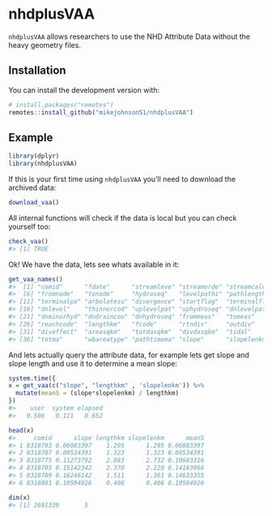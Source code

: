 
<!-- README.md is generated from README.Rmd. Please edit that file -->

# nhdplusVAA

<!-- badges: start -->

<!-- badges: end -->

`nhdplusVAA` allows researchers to use the NHD Attribute Data without
the heavy geometry files.

## Installation

You can install the development version with:

``` r
# install.packages("remotes")
remotes::install_github("mikejohnson51/nhdplusVAA")
```

## Example

``` r
library(dplyr)
library(nhdplusVAA)
```

If this is your first time using `nhdplusVAA` you’ll need to download
the archived data:

``` r
download_vaa()
```

All internal functions will check if the data is local but you can check
yourself too:

``` r
check_vaa()
#> [1] TRUE
```

Ok\! We have the data, lets see whats available in it:

``` r
get_vaa_names()
#>  [1] "comid"      "fdate"      "streamleve" "streamorde" "streamcalc"
#>  [6] "fromnode"   "tonode"     "hydroseq"   "levelpathi" "pathlength"
#> [11] "terminalpa" "arbolatesu" "divergence" "startflag"  "terminalfl"
#> [16] "dnlevel"    "thinnercod" "uplevelpat" "uphydroseq" "dnlevelpat"
#> [21] "dnminorhyd" "dndraincou" "dnhydroseq" "frommeas"   "tomeas"    
#> [26] "reachcode"  "lengthkm"   "fcode"      "rtndiv"     "outdiv"    
#> [31] "diveffect"  "areasqkm"   "totdasqkm"  "divdasqkm"  "tidal"     
#> [36] "totma"      "wbareatype" "pathtimema" "slope"      "slopelenkm"
```

And lets actually query the attribute data, for example lets get slope
and slope length and use it to determine a mean slope:

``` r
system.time({
x = get_vaa(c("slope", "lengthkm" , 'slopelenkm')) %>% 
  mutate(meanS = (slope*slopelenkm) / lengthkm)
})
#>    user  system elapsed 
#>   0.506   0.111   0.652
```

``` r
head(x)
#>     comid      slope lengthkm slopelenkm      meanS
#> 1 8318793 0.06083397    1.295      1.295 0.06083397
#> 2 8318787 0.09534391    1.323      1.323 0.09534391
#> 3 8318775 0.11273792    2.883      2.732 0.10683316
#> 4 8318785 0.15142342    2.370      2.220 0.14183966
#> 5 8318789 0.16246142    1.511      1.361 0.14633355
#> 6 8318801 0.10504926    0.406      0.406 0.10504926

dim(x)
#> [1] 2691339       5
```
